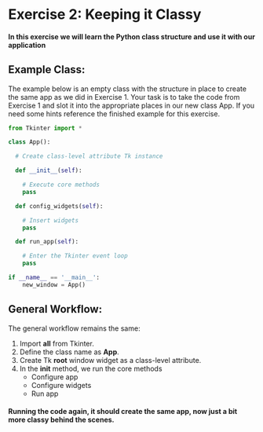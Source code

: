 # Exercise 2: Keeping it Classy
#### In this exercise we will learn the Python class structure and use it with our application

## Example Class:
The example below is an empty class with the structure in place to create the same app as we did in Exercise 1.
Your task is to take the code from Exercise 1 and slot it into the appropriate places in our new class App. If you need some hints reference the finished example for this exercise.
```python
from Tkinter import *

class App():

  # Create class-level attribute Tk instance

  def __init__(self):

    # Execute core methods
    pass

  def config_widgets(self):

    # Insert widgets
    pass

  def run_app(self):

    # Enter the Tkinter event loop
    pass

if __name__ == '__main__':
    new_window = App()
```

## General Workflow:

The general workflow remains the same:

1. Import **all** from Tkinter.
2. Define the class name as **App**.
3. Create Tk **root** window widget as a class-level attribute.
4. In the **init** method, we run the core methods
    - Configure app
    - Configure widgets
    - Run app

#### Running the code again, it should create the same app, now just a bit more classy behind the scenes.
